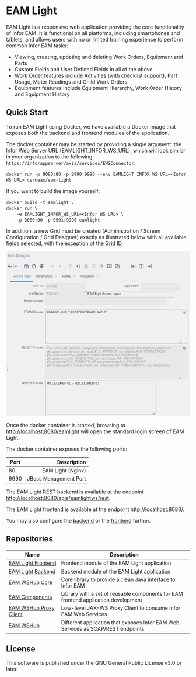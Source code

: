 # EAM Light

EAM Light is a responsive web application providing the core functionality of Infor EAM. It is functional on all platforms, including smartphones and tablets, and allows users with no or limited training experience to perform common Infor EAM tasks:

- Viewing, creating, updating and deleting Work Orders, Equipment and Parts
- Custom Fields and User Defined Fields in all of the above
- Work Order features include Activities (with checklist support), Part Usage, Meter Readings and Child Work Orders
- Equipment features include Equipment Hierarchy, Work Order History and Equipment History

[comment]: # "## Screenshots"

## Quick Start

To run EAM Light using Docker, we have available a Docker image that exposes both the backend and frontend modules of the application.

The docker container may be started by providing a single argument: the Infor Web Server URL (EAMLIGHT_INFOR_WS_URL), which will look similar in your organization to the following: `https://inforappserver/axis/services/EWSConnector`.

```
docker run -p 8080:80 -p 9990:9990 --env EAMLIGHT_INFOR_WS_URL=<Infor WS URL> cerneam/eam-light
```

If you want to build the image yourself:

```
docker build -t eamlight .
docker run \
    -e EAMLIGHT_INFOR_WS_URL=<Infor WS URL> \
    -p 8080:80 -p 9991:9990 eamlight
```

In addition, a new Grid must be created (Administration / Screen Configuration / Grid Designer) exactly as illustrated below with all available fields selected, with the exception of the Grid ID.

![Alt text](EAMLight_Layout_Grid.png?raw=true "EAM Light Layout Grid")

Once the docker container is started, browsing to [http://localhost:8080/eamlight](http://localhost:8080/eamlight) will open the standard login screen of EAM Light.

The docker container exposes the following ports:

| Port |           Description |
| ---- | --------------------: |
| 80   |     EAM Light (Nginx) |
| 9990 | JBoss Management Port |

The EAM Light REST backend is available at the endpoint [http://localhost:8080/apis/eamlightws/rest](http://localhost:8080/apis/eamlightws/rest).

The EAM Light frontend is available at the endpoint [http://localhost:8080/](http://localhost:8080/).

You may also configure the [backend](https://github.com/cern-eam/eam-light-backend) or the [frontend](https://github.com/cern-eam/eam-light-frontend) further.

## Repositories

| Name                                                                  | Description                                                                        |
| --------------------------------------------------------------------- | ---------------------------------------------------------------------------------- |
| [EAM Light Frontend](https://github.com/cern-eam/eam-light-frontend)  | Frontend module of the EAM Light application                                       |
| [EAM Light Backend](https://github.com/cern-eam/eam-light-backend)    | Backend module of the EAM Light application                                        |
| [EAM WSHub Core](https://github.com/cern-eam/eam-wshub-core)          | Core library to provide a clean Java interface to Infor EAM                        |
| [EAM Components](https://github.com/cern-eam/eam-components)          | Library with a set of reusable components for EAM frontend application development |
| [EAM WSHub Proxy Client](https://github.com/cern-eam/eam-proxyclient) | Low-level JAX-WS Proxy Client to consume Infor EAM Web Services                    |
| [EAM WSHub](https://github.com/cern-eam/eam-wshub)                    | Different application that exposes Infor EAM Web Services as SOAP/REST endpoints   |

[comment]: # "## Contributing"

## License

This software is published under the GNU General Public License v3.0 or later.
